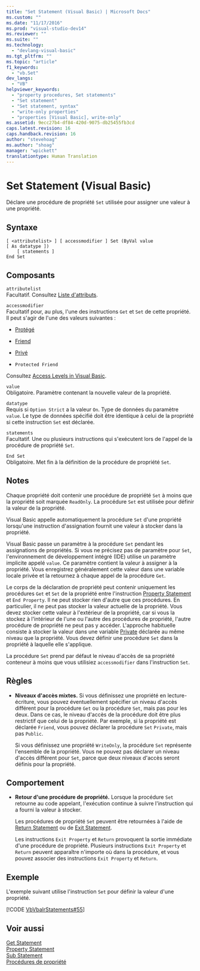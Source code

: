```yaml
---
title: "Set Statement (Visual Basic) | Microsoft Docs"
ms.custom: ""
ms.date: "11/17/2016"
ms.prod: "visual-studio-dev14"
ms.reviewer: ""
ms.suite: ""
ms.technology: 
  - "devlang-visual-basic"
ms.tgt_pltfrm: ""
ms.topic: "article"
f1_keywords: 
  - "vb.Set"
dev_langs: 
  - "VB"
helpviewer_keywords: 
  - "property procedures, Set statements"
  - "Set statement"
  - "Set statement, syntax"
  - "write-only properties"
  - "properties [Visual Basic], write-only"
ms.assetid: 9ecc27b4-df84-420d-9075-db25455fb3cd
caps.latest.revision: 16
caps.handback.revision: 16
author: "stevehoag"
ms.author: "shoag"
manager: "wpickett"
translationtype: Human Translation
---
```

# Set Statement (Visual Basic)
Déclare une procédure de propriété `Set` utilisée pour assigner une valeur à une propriété.  
  
## Syntaxe  
  
```  
[ <attributelist> ] [ accessmodifier ] Set (ByVal value [ As datatype ])  
    [ statements ]  
End Set  
```  
  
## Composants  
 `attributelist`  
 Facultatif.  Consultez [Liste d'attributs](../../../visual-basic/language-reference/statements/attribute-list.md).  
  
 `accessmodifier`  
 Facultatif pour, au plus, l'une des instructions `Get` et `Set` de cette propriété.  Il peut s'agir de l'une des valeurs suivantes :  
  
-   [Protégé](../../../visual-basic/language-reference/modifiers/protected.md)  
  
-   [Friend](../../../visual-basic/language-reference/modifiers/friend.md)  
  
-   [Privé](../../../visual-basic/language-reference/modifiers/private.md)  
  
-   `Protected Friend`  
  
 Consultez [Access Levels in Visual Basic](../../../visual-basic/programming-guide/language-features/declared-elements/access-levels.md).  
  
 `value`  
 Obligatoire.  Paramètre contenant la nouvelle valeur de la propriété.  
  
 `datatype`  
 Requis si `Option Strict` a la valeur `On`.  Type de données du paramètre `value`.  Le type de données spécifié doit être identique à celui de la propriété si cette instruction `Set` est déclarée.  
  
 `statements`  
 Facultatif.  Une ou plusieurs instructions qui s'exécutent lors de l'appel de la procédure de propriété `Set`.  
  
 `End Set`  
 Obligatoire.  Met fin à la définition de la procédure de propriété `Set`.  
  
## Notes  
 Chaque propriété doit contenir une procédure de propriété `Set` à moins que la propriété soit marquée `ReadOnly`.  La procédure `Set` est utilisée pour définir la valeur de la propriété.  
  
 Visual Basic appelle automatiquement la procédure `Set` d'une propriété lorsqu'une instruction d'assignation fournit une valeur à stocker dans la propriété.  
  
 Visual Basic passe un paramètre à la procédure `Set` pendant les assignations de propriétés.  Si vous ne précisez pas de paramètre pour `Set`, l'environnement de développement intégré \(IDE\) utilise un paramètre implicite appelé `value`.  Ce paramètre contient la valeur à assigner à la propriété.  Vous enregistrez généralement cette valeur dans une variable locale privée et la retournez à chaque appel de la procédure `Get`.  
  
 Le corps de la déclaration de propriété peut contenir uniquement les procédures `Get` et `Set` de la propriété entre l'instruction [Property Statement](../../../visual-basic/language-reference/statements/property-statement.md) et `End Property`.  Il ne peut stocker rien d'autre que ces procédures.  En particulier, il ne peut pas stocker la valeur actuelle de la propriété.  Vous devez stocker cette valeur à l'extérieur de la propriété, car si vous la stockez à l'intérieur de l'une ou l'autre des procédures de propriété, l'autre procédure de propriété ne peut pas y accéder.  L'approche habituelle consiste à stocker la valeur dans une variable [Private](../../../visual-basic/language-reference/modifiers/private.md) déclarée au même niveau que la propriété.  Vous devez définir une procédure `Set` dans la propriété à laquelle elle s'applique.  
  
 La procédure `Set` prend par défaut le niveau d'accès de sa propriété conteneur à moins que vous utilisiez `accessmodifier` dans l'instruction `Set`.  
  
## Règles  
  
-   **Niveaux d'accès mixtes.** Si vous définissez une propriété en lecture\-écriture, vous pouvez éventuellement spécifier un niveau d'accès différent pour la procédure  `Get` ou la procédure `Set`, mais pas pour les deux.  Dans ce cas, le niveau d'accès de la procédure doit être plus restrictif que celui de la propriété.  Par exemple, si la propriété est déclarée `Friend`, vous pouvez déclarer la procédure `Set` `Private`, mais pas `Public`.  
  
     Si vous définissez une propriété `WriteOnly`, la procédure `Set` représente l'ensemble de la propriété.  Vous ne pouvez pas déclarer un niveau d'accès différent pour `Set`, parce que deux niveaux d'accès seront définis pour la propriété.  
  
## Comportement  
  
-   **Retour d'une procédure de propriété.** Lorsque la procédure `Set` retourne au code appelant, l'exécution continue à suivre l'instruction qui a fourni la valeur à stocker.  
  
     Les procédures de propriété `Set` peuvent être retournées à l'aide de [Return Statement](../../../visual-basic/language-reference/statements/return-statement.md) ou de [Exit Statement](../../../visual-basic/language-reference/statements/exit-statement.md).  
  
     Les instructions `Exit Property` et `Return` provoquent la sortie immédiate d'une procédure de propriété.  Plusieurs instructions `Exit Property` et `Return` peuvent apparaître n'importe où dans la procédure, et vous pouvez associer des instructions `Exit Property` et `Return`.  
  
## Exemple  
 L'exemple suivant utilise l'instruction `Set` pour définir la valeur d'une propriété.  
  
 [!CODE [VbVbalrStatements#55](../CodeSnippet/VS_Snippets_VBCSharp/VbVbalrStatements#55)]  
  
## Voir aussi  
 [Get Statement](../../../visual-basic/language-reference/statements/get-statement.md)   
 [Property Statement](../../../visual-basic/language-reference/statements/property-statement.md)   
 [Sub Statement](../../../visual-basic/language-reference/statements/sub-statement.md)   
 [Procédures de propriété](../../../visual-basic/programming-guide/language-features/procedures/property-procedures.md)